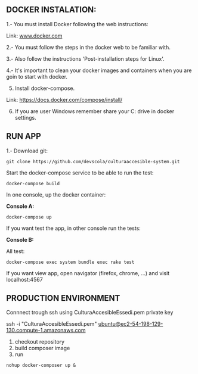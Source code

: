 ## DOCKER INSTALATION:

1.- You must install Docker following the web instructions:

Link: www.docker.com

2.- You must follow the steps in the docker web to be familiar with.

3.- Also follow the instructions 'Post-installation steps for Linux'.

4.- It's important to clean your docker images and containers when you are goin to start with docker.

5. Install docker-compose.

Link: https://docs.docker.com/compose/install/

6. If you are user Windows remember share your C: drive in docker settings.


## RUN APP

1.- Download git:

~~~
git clone https://github.com/devscola/culturaaccesible-system.git
~~~

Start the docker-compose service to be able to run the test:

~~~
docker-compose build
~~~

In one console, up the docker container:

**Console A:**

~~~
docker-compose up
~~~


If you want test the app, in other console run the tests:

**Console B:**

All test:
~~~
docker-compose exec system bundle exec rake test
~~~

If you want view app, open navigator (firefox, chrome, ...) and visit localhost:4567

## PRODUCTION ENVIRONMENT
Connnect trough ssh using CulturaAccesibleEssedi.pem private key

ssh -i "CulturaAccesibleEssedi.pem" ubuntu@ec2-54-198-129-130.compute-1.amazonaws.com

1) checkout repository
2) build composer image
3) run

~~~
nohup docker-composer up &
~~~
